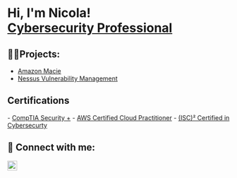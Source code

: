 <h1>Hi, I'm Nicola! <br/><a href="https://www.linkedin.com/in/nicola-maganuco-1161801a6/">Cybersecurity Professional</a></h1>

<h2>👨‍💻Projects:</h2>

- [Amazon Macie](https://github.com/nmaganuco/AWS-Projects/tree/main/Amazon-Macie)
- [Nessus Vulnerability Management](https://github.com/nmaganuco/NessusVulnMgmt)

<h2>Certifications</h2>
- <a href="https://www.credly.com/earner/earned/badge/b79c0362-7510-4183-a422-3c941877e608">CompTIA Security +</a>
- <a href="https://www.credly.com/badges/d02301fc-3ed7-499e-9768-ed3df3cd1105">AWS Certified Cloud Practitioner</a>
- <a href="https://www.credly.com/badges/59ee6e43-9780-4dc1-9513-d940a6da4fa7">(ISC)² Certified in Cybersecurty</a>


<h2> 🤳 Connect with me:</h2>

[<img align="left" alt="NicolaMaganuco | LinkedIn" width="22px" src="https://cdn.jsdelivr.net/npm/simple-icons@v3/icons/linkedin.svg" />][linkedin]

[linkedin]: [https://www.linkedin.com/in/nicola-maganuco-1161801a6/](https://www.linkedin.com/in/nicola-maganuco-m-s-1161801a6/)
